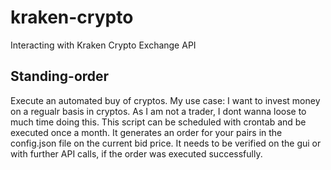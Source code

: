 # kraken-crypto

Interacting with Kraken Crypto Exchange API

## Standing-order

Execute an automated buy of cryptos. My use case: I want to invest money on a regualr basis in cryptos. As I am not a trader, I dont wanna loose to much time doing this. This script can be scheduled with crontab and be executed once a month. It generates an order for your pairs in the config.json file on the current bid price. It needs to be verified on the gui or with further API calls, if the order was executed successfully.
